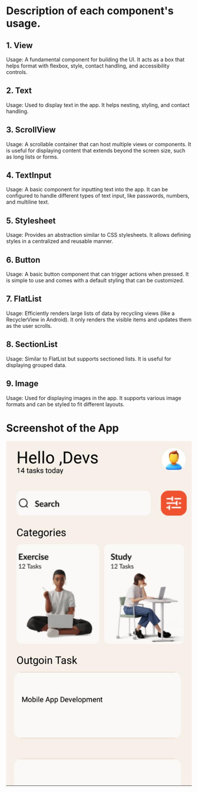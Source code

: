 # Description of each component's usage.

## 1. View
Usage: A fundamental component for building the UI. It acts as a box that helps format with flexbox, style, contact handling, and accessibility controls.
## 2. Text
Usage: Used to display text in the app. It helps nesting, styling, and contact handling.

## 3. ScrollView
Usage: A scrollable container that can host multiple views or components. It is useful for displaying content that extends beyond the screen size, such as long lists or forms.

## 4. TextInput
Usage: A basic component for inputting text into the app. It can be configured to handle different types of text input, like passwords, numbers, and multiline text.

## 5. Stylesheet
Usage: Provides an abstraction similar to CSS stylesheets. It allows defining styles in a centralized and reusable manner.

## 6. Button
Usage: A basic button component that can trigger actions when pressed. It is simple to use and comes with a default styling that can be customized.

## 7. FlatList
Usage: Efficiently renders large lists of data by recycling views (like a RecyclerView in Android). It only renders the visible items and updates them as the user scrolls.

## 8. SectionList
Usage: Similar to FlatList but supports sectioned lists. It is useful for displaying grouped data.

## 9. Image
Usage: Used for displaying images in the app. It supports various image formats and can be styled to fit different layouts.

# Screenshot of the App

![screenshot](<my-second-app/assets/screenshot of app.jpg>)
